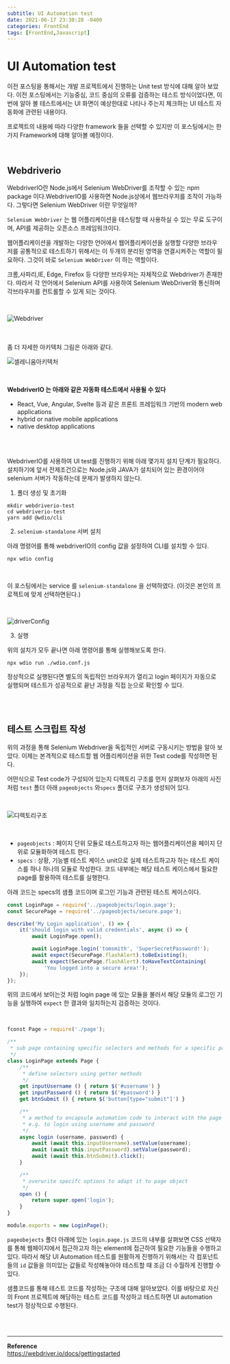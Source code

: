 ```yaml
---
subtitle: UI Automation test
date: 2021-06-17 23:30:28 -0400
categories: FrontEnd
tags: [FrontEnd,Javascript]
---
```


# UI Automation test


이전 포스팅을 통해서는 개발 프로젝트에서 진행하는 Unit test 방식에 대해 알아 보았다.
이전 포스팅에서는 기능중심, 코드 중심의 오류를 검증하는 테스트 방식이었다면, 이번에 알아 볼 테스트에서는 UI 화면이 예상한대로 나타나 주는지 체크하는 UI 테스트 자동화에 관련된 내용이다.

프로젝트의 내용에 따라 다양한 framework 들을 선택할 수 있지만 이 포스팅에서는 한가지 Framework에 대해 알아볼 예정이다.


<br>

## Webdriverio


WebdriverIO란 Node.js에서 Selenium WebDriver를 조작할 수 있는 npm package 이다.WebdriverIO를 사용하면 Node.js상에서 웹브라우저를 조작이 가능하다.
그렇다면 Selenium WebDriver 이란 무엇일까?


`Selenium WebDriver` 는 웹 어플리케이션을 테스팅할 때 사용하실 수 있는 무료 도구이며, API를 제공하는 오픈소스 프레임워크이다.

웹어플리케이션을 개발하는 다양한 언어에서 웹어플리케이션을 실행할 다양한 브라우저를 공통적으로 테스트하기 위해서는 이 두개의 분리된 영역을 연결시켜주는 역할이 필요하다. 그것이 바로 `Selenium WebDriver` 이 하는 역할이다.

크롬,사파리,IE, Edge, Firefox 등 다양한 브라우저는 자체적으로 Webdriver가 존재한다. 따라서 각 언어에서 Selenium API를 사용하여 Selenium WebDriver와 통신하며 각브라우저를 컨트롤할 수 있게 되는 것이다.

<br>

![Webdriver](https://junstar17.github.io/img/webdriver.png)

<br>
<br>
좀 더 자세한 아키텍처 그림은 아래와 같다.

<br>


![셀레니움아키텍처](https://junstar17.github.io/img/셀레니움아키텍처.png)


<br>

**WebdriverIO 는 아래와 같은 자동화 테스트에서 사용될 수 있다**

- React, Vue, Angular, Svelte 등과 같은 프론트 프레임워크 기반의 modern web applications 
- hybrid or native mobile applications
- native desktop applications


<br>
<br>

WebdriverIO를 사용하여 UI test를 진행하기 위해 아래 몇가지 설치 단계가 필요하다.
설치하기에 앞서 전제조건으로는 Node.js와 JAVA가 설치되어 있는 환경이어야 selenium 서버가 작동하는데 문제가 발생하지 않는다.


1. 폴더 생성 및 초기화

```
mkdir webdriverio-test
cd webdriverio-test
yarn add @wdio/cli
```

2. `selenium-standalone` 서버 설치 

아래 명령어를 통해 webdriverIO의 config 값을 설정하여 CLI를 설치할 수 있다.
```
npx wdio config
```

<br>

이 포스팅에서는 service 를 `selenium-standalone` 을 선택하였다. (이것은 본인의 프로젝트에 맞게 선택하면된다.)

<br>

![driverConfig](https://junstar17.github.io/img/driverConfig.png)




3. 실행

위의 설치가 모두 끝나면 아래 명령어를 통해 실행해보도록 한다.

```
npx wdio run ./wdio.conf.js

```

정상적으로 실행된다면 별도의 독립적인 브라우저가 열리고 login 페이지가 자동으로 실행되며 테스트가 성공적으로 끝난 과정을 직접 눈으로 확인할 수 있다.


<br>
<br>

## 테스트 스크립트 작성

위의 과정을 통해 Selenium Webdriver을 독립적인 서버로 구동시키는 방법을 알아 보았다. 이제는 본격적으로 테스트할 웹 어플리케이션을 위한 Test code를 작성하면 된다.

어떤식으로 Test code가 구성되어 있는지 디렉토리 구조를 먼저 살펴보자
아래의 사진처럼 `test` 폴더 아래 `pageobjects` 와`specs` 폴더로 구조가 생성되어 있다.

<br>

![디렉토리구조](https://junstar17.github.io/img/디렉토리구조.png)

<br>

- `pageobjects` : 페이지 단위 모듈로 테스트하고자 하는 웹어플리케이션을 페이지 단위로 모듈화하여 테스트 한다.
- `specs` : 상황, 기능별 테스트 케이스 unit으로 실제 테스트하고자 하는 테스트 케이스를 하나 하나의 모듈로 작성한다. 코드 내부에는 해당 테스트 케이스에서 필요한 page를 활용하여 테스트를 실행한다.

아래 코드는 specs의 샘플 코드이며 로그인 기능과 관련된 테스트 케이스이다.


```javascript
const LoginPage = require('../pageobjects/login.page');
const SecurePage = require('../pageobjects/secure.page');

describe('My Login application', () => {
    it('should login with valid credentials', async () => {
        await LoginPage.open();

        await LoginPage.login('tomsmith', 'SuperSecretPassword!');
        await expect(SecurePage.flashAlert).toBeExisting();
        await expect(SecurePage.flashAlert).toHaveTextContaining(
            'You logged into a secure area!');
    });
});
```

위의 코드에서 보이는것 처럼 login page 에 있는 모듈을 불러서 해당 모듈의 로그인 기능을 실행하여 `expect` 한 결과와 일치하는지 검증하는 것이다.

<br>


```Javascript
fconst Page = require('./page');

/**
 * sub page containing specific selectors and methods for a specific page
 */
class LoginPage extends Page {
    /**
     * define selectors using getter methods
     */
    get inputUsername () { return $('#username') }
    get inputPassword () { return $('#password') }
    get btnSubmit () { return $('button[type="submit"]') }

    /**
     * a method to encapsule automation code to interact with the page
     * e.g. to login using username and password
     */
    async login (username, password) {
        await (await this.inputUsername).setValue(username);
        await (await this.inputPassword).setValue(password);
        await (await this.btnSubmit).click();
    }

    /**
     * overwrite specifc options to adapt it to page object
     */
    open () {
        return super.open('login');
    }
}

module.exports = new LoginPage();

```

`pageobejects` 폴더 아래에 있는 `login.page.js` 코드의 내부를 살펴보면 CSS 선택자를 통해 웹페이지에서 접근하고자 하는 element에 접근하여 필요한 기능들을 수행하고 있다.
따라서 해당 UI Automation 테스트를 원활하게 진행하기 위해서는 각 컴포넌트들의 `id` 값들을 의미있는 값들로 작성해놓아야 테스트할 때 조금 더 수월하게 진행할 수 있다.


샘플코드를 통해 테스트 코드를 작성하는 구조에 대해 알아보았다.
이를 바탕으로 자신의 Front 프로젝트에 해당하는 테스트 코드를 작성하고 테스트하면 UI automation test가 정상적으로 수행된다.

<br>
<br>




<hr>

**Reference** <br>
https://webdriver.io/docs/gettingstarted <br>
